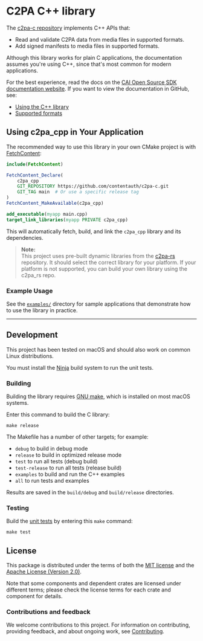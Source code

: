 # C2PA C++ library

The [c2pa-c repository](https://github.com/contentauth/c2pa-c) implements C++ APIs that:
- Read and validate C2PA data from media files in supported formats.
- Add signed manifests to media files in supported formats.

Although this library works for plain C applications, the documentation assumes you're using C++, since that's most common for modern applications.

<div style={{display: 'none'}}>

For the best experience, read the docs on the [CAI Open Source SDK documentation website](https://opensource.contentauthenticity.org/docs/c2pa-c).  If you want to view the documentation in GitHub, see:
- [Using the C++ library](docs/usage.md)
- [Supported formats](https://github.com/contentauth/c2pa-rs/blob/crandmck/reorg-docs/docs/supported-formats.md)

</div>

## Using c2pa_cpp in Your Application

The recommended way to use this library in your own CMake project is with [FetchContent](https://cmake.org/cmake/help/latest/module/FetchContent.html):

```cmake
include(FetchContent)

FetchContent_Declare(
    c2pa_cpp
    GIT_REPOSITORY https://github.com/contentauth/c2pa-c.git
    GIT_TAG main  # Or use a specific release tag
)
FetchContent_MakeAvailable(c2pa_cpp)

add_executable(myapp main.cpp)
target_link_libraries(myapp PRIVATE c2pa_cpp)
```

This will automatically fetch, build, and link the `c2pa_cpp` library and its dependencies.  

> **Note:**  
> This project uses pre-built dynamic libraries from the [c2pa-rs](https://github.com/contentauth/c2pa-rs) repository. It should select the correct library for your platform. If your platform is not supported, you can build your own library using the c2pa_rs repo.

### Example Usage

See the [`examples/`](examples/) directory for sample applications that demonstrate how to use the library in practice.  

---

## Development

This project has been tested on macOS and should also work on common Linux distributions.


You must install the [Ninja](https://github.com/ninja-build/ninja/wiki/Pre-built-Ninja-packages) build system to run the unit tests. 

### Building 

Building the library requires [GNU make](https://www.gnu.org/software/make/), which is installed on most macOS systems.

Enter this command to build the C library: 

```
make release
```

The Makefile has a number of other targets; for example:
- `debug` to build in debug mode
- `release` to build in optimized release mode
- `test` to run all tests (debug build)
- `test-release` to run all tests (release build)
- `examples` to build and run the C++ examples
- `all` to run tests and examples

Results are saved in the `build/debug` and `build/release` directories.

### Testing

Build the [unit tests](https://github.com/contentauth/c2pa-c/tree/main/tests) by entering this `make` command:

```
make test
```

## License

This package is distributed under the terms of both the [MIT license](https://github.com/contentauth/c2pa-c/blob/main/LICENSE-MIT) and the [Apache License (Version 2.0)](https://github.com/contentauth/c2pa-c/blob/main/LICENSE-APACHE).

Note that some components and dependent crates are licensed under different terms; please check the license terms for each crate and component for details.

### Contributions and feedback

We welcome contributions to this project.  For information on contributing, providing feedback, and about ongoing work, see [Contributing](https://github.com/contentauth/c2pa-c/blob/main/CONTRIBUTING.md).


